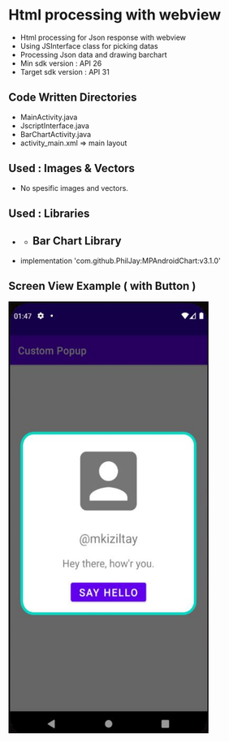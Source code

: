 # Html processing with webview
* Html processing for Json response with webview
* Using JSInterface class for picking datas
* Processing Json data and drawing barchart
* Min sdk version : API 26
* Target sdk version : API 31

## Code Written Directories 
* MainActivity.java
* JscriptInterface.java
* BarChartActivity.java
* activity_main.xml => main layout

## Used : Images & Vectors
* No spesific images and vectors.

## Used : Libraries
  * * ## Bar Chart Library
* implementation 'com.github.PhilJay:MPAndroidChart:v3.1.0'

## Screen View Example ( with Button )
<img src="https://raw.githubusercontent.com/mkiziltay/CustomDialogPopup/main/ScreensView.JPG" alt = "Adding Reminders" width=394 height=851>
